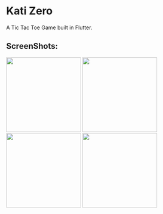 # Kati Zero

A Tic Tac Toe Game built in Flutter.

## ScreenShots:
<img src="https://user-images.githubusercontent.com/95017090/159130203-4c925904-79e9-4ec5-ab22-6aaad0e0d9a8.png" width="200">   <img src="https://user-images.githubusercontent.com/95017090/159130407-a257cb6e-8ed9-4c9b-80e2-a26006c50781.png" width="200">   <img src="https://user-images.githubusercontent.com/95017090/159130414-a734f8b8-6d60-445b-a8f2-a34409d4a2f0.png" width="200">   <img src="https://user-images.githubusercontent.com/95017090/159130424-44255fc4-abb1-4234-a445-06a55c8cc4e6.png" width="200">
